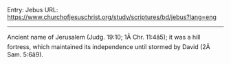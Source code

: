Entry: Jebus
URL: https://www.churchofjesuschrist.org/study/scriptures/bd/jebus?lang=eng

---

Ancient name of Jerusalem (Judg. 19:10; 1Â Chr. 11:4â5); it was a hill fortress, which maintained its independence until stormed by David (2Â Sam. 5:6â9).
